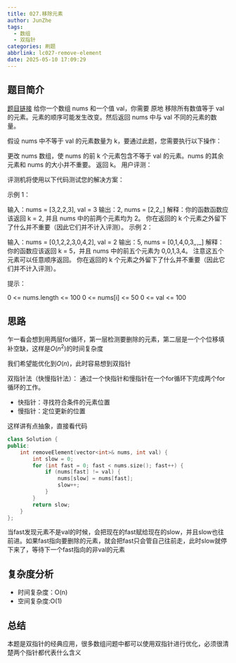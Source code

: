 ```yaml
---
title: 027.移除元素
author: JunZhe
tags:
  - 数组
  - 双指针
categories: 刷题
abbrlink: lc027-remove-element
date: 2025-05-10 17:09:29
---
```


## 题目简介
[题目链接](https://leetcode.cn/problems/remove-element/description/)
给你一个数组 nums 和一个值 val，你需要 原地 移除所有数值等于 val 的元素。元素的顺序可能发生改变。然后返回 nums 中与 val 不同的元素的数量。

假设 nums 中不等于 val 的元素数量为 k，要通过此题，您需要执行以下操作：

更改 nums 数组，使 nums 的前 k 个元素包含不等于 val 的元素。nums 的其余元素和 nums 的大小并不重要。
返回 k。
用户评测：

评测机将使用以下代码测试您的解决方案：


示例 1：

输入：nums = [3,2,2,3], val = 3
输出：2, nums = [2,2,_,_]
解释：你的函数函数应该返回 k = 2, 并且 nums 中的前两个元素均为 2。
你在返回的 k 个元素之外留下了什么并不重要（因此它们并不计入评测）。
示例 2：

输入：nums = [0,1,2,2,3,0,4,2], val = 2
输出：5, nums = [0,1,4,0,3,_,_,_]
解释：你的函数应该返回 k = 5，并且 nums 中的前五个元素为 0,0,1,3,4。
注意这五个元素可以任意顺序返回。
你在返回的 k 个元素之外留下了什么并不重要（因此它们并不计入评测）。
 

提示：

0 <= nums.length <= 100
0 <= nums[i] <= 50
0 <= val <= 100


<!--more-->

## 思路
乍一看会想到用两层for循环，第一层检测要删除的元素，第二层是一个个位移填补空缺，这样是$O(n^2)$的时间复杂度

我们希望能优化到$O(n)$，此时容易想到双指针

双指针法（快慢指针法）： 通过一个快指针和慢指针在一个for循环下完成两个for循环的工作。
- 快指针：寻找符合条件的元素位置
- 慢指针：定位更新的位置

这样讲有点抽象，直接看代码
```cpp
class Solution {
public:
    int removeElement(vector<int>& nums, int val) {
        int slow = 0;
        for (int fast = 0; fast < nums.size(); fast++) {
            if (nums[fast] != val) {
                nums[slow] = nums[fast];
                slow++;
            }
        }
        return slow;
    }
};
```
当fast发现元素不是val的时候，会把现在的fast赋给现在的slow，并且slow也往前进。如果fast指向要删除的元素，就会把fast只会管自己往前走，此时slow就停下来了，等待下一个fast指向的非val的元素

## 复杂度分析
- 时间复杂度：O(n)
- 空间复杂度:O(1)

## 总结
本题是双指针的经典应用，很多数组问题中都可以使用双指针进行优化，必须很清楚两个指针都代表什么含义
